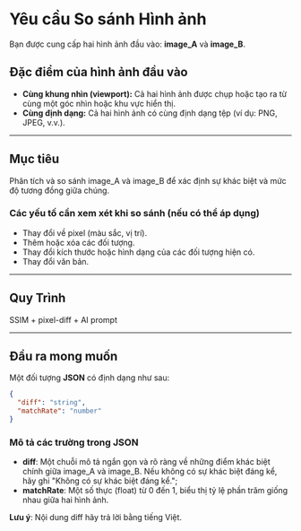 # Yêu cầu So sánh Hình ảnh

Bạn được cung cấp hai hình ảnh đầu vào: **image\_A** và **image\_B**.

## Đặc điểm của hình ảnh đầu vào

* **Cùng khung nhìn (viewport):** Cả hai hình ảnh được chụp hoặc tạo ra từ cùng một góc nhìn hoặc khu vực hiển thị.
* **Cùng định dạng:** Cả hai hình ảnh có cùng định dạng tệp (ví dụ: PNG, JPEG, v.v.).

---

## Mục tiêu

Phân tích và so sánh image\_A và image\_B để xác định sự khác biệt và mức độ tương đồng giữa chúng.

### Các yếu tố cần xem xét khi so sánh (nếu có thể áp dụng)

* Thay đổi về pixel (màu sắc, vị trí).
* Thêm hoặc xóa các đối tượng.
* Thay đổi kích thước hoặc hình dạng của các đối tượng hiện có.
* Thay đổi văn bản.

---

## Quy Trình

SSIM + pixel-diff + AI prompt

---

## Đầu ra mong muốn

Một đối tượng **JSON** có định dạng như sau:

```json
{
  "diff": "string",
  "matchRate": "number"
}
```

### Mô tả các trường trong JSON

* **diff**: Một chuỗi mô tả ngắn gọn và rõ ràng về những điểm khác biệt chính giữa image\_A và image\_B. Nếu không có sự khác biệt đáng kể, hãy ghi "Không có sự khác biệt đáng kể.";
* **matchRate**: Một số thực (float) từ 0 đến 1, biểu thị tỷ lệ phần trăm giống nhau giữa hai hình ảnh.

**Lưu ý**: Nội dung diff hãy trả lời bằng tiếng Việt.
